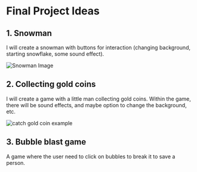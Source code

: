 # Final Project Ideas

## 1. Snowman
I will create a snowman with buttons for interaction (changing background, starting snowflake, some sound effect).

![Snowman Image](http://pan.baidu.com/s/1kVrGbJ5)


## 2. Collecting gold coins
I will create a game with a little man collecting gold coins. Within the game, there will be sound effects, and maybe option to change the background, etc. 

![catch gold coin example](https://www.google.com/url?sa=i&rct=j&q=&esrc=s&source=images&cd=&cad=rja&uact=8&ved=0ahUKEwipwcHN8L7XAhVF0iYKHT2vBa0QjRwIBw&url=http%3A%2F%2Fwww.hzy123.net%2Fgame%2F107093.shtml&psig=AOvVaw0TT5H8wkSfoK1VZX4sP251&ust=1510776838985203)

## 3. Bubble blast game
A game where the user need to click on bubbles to break it to save a person.


